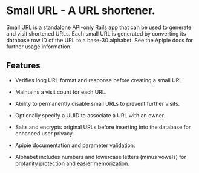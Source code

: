 # Small URL - A URL shortener.

Small URL is a standalone API-only Rails app that can be used to generate and visit shortened URLs. Each small URL is generated by converting its database row ID of the URL to a base-30 alphabet. See the Apipie docs for further usage information.

## Features

* Verifies long URL format and response before creating a small URL.

* Maintains a visit count for each URL.

* Ability to permanently disable small URLs to prevent further visits.

* Optionally specify a UUID to associate a URL with an owner.

* Salts and encrypts original URLs before inserting into the database for enhanced user privacy.

* Apipie documentation and parameter validation.

* Alphabet includes numbers and lowercase letters (minus vowels) for profanity protection and easier memorization.